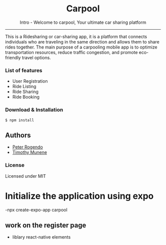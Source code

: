 <h1 align="center">Carpool</h1>

<p align="center"> Intro - Welcome to carpool, Your ultimate car sharing platform</p>

<hr/>

<p> This is a Ridesharing or car-sharing app, it is a platform that connects individuals who are traveling in the same direction and allows them to share rides together. The main purpose of a carpooling mobile app is to optimize transportation resources, reduce traffic congestion, and promote eco-friendly travel options.</p>
<h3> List of features </h3>

<ul>
  <li>User Registration</li>  
  <li>Ride Listing</li>
  <li>Ride Sharing</li>
  <li>Ride Booking</li>
</ul>

<h3> Download & Installation </h3>

```shell
$ npm install
```

## Authors

- [Peter Rogendo](https://www.github.com/Rogendo)
- [Timothy Munene](https://github.com/Tim-mune)

<h3>License</h3>

Licensed under MIT

# Initialize the application using expo

-npx create-expo-app carpool

## work on the register page

- liblary react-native elements
